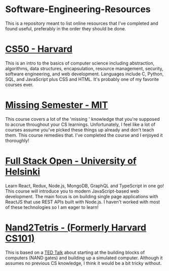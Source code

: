 # Software-Engineering-Resources
This is a repository meant to list online resources that I've completed and found useful, preferably in the order they should be done.

# [CS50 - Harvard](https://www.edx.org/course/cs50s-introduction-to-computer-science)
This is an intro to the basics of computer science including abstraction, algorithms, data structures, encapsulation, resource management, security, software engineering, and web development. Languages include C, Python, SQL, and JavaScript plus CSS and HTML. It's probably one of my favorite courses ever. 

# [Missing Semester - MIT](https://missing.csail.mit.edu/)
This course covers a lot of the 'missing ' knowledge that you're supposed to accrue throughout your CS learnings. Unfortunately, I feel like a lot of courses assume you've picked these things up already and don't teach them. This course remedies that. I've completed the course and I enjoyed it thoroughly!

# [Full Stack Open - University of Helsinki](https://fullstackopen.com/en)
Learn React, Redux, Node.js, MongoDB, GraphQL and TypeScript in one go! This course will introduce you to modern JavaScript-based web development. The main focus is on building single page applications with ReactJS that use REST APIs built with Node.js. I haven't worked with most of these technologies so I am eager to learn!

# [Nand2Tetris - (Formerly Harvard CS101)](https://www.coursera.org/learn/build-a-computer)
This is based on a [TED Talk](https://www.ted.com/talks/shimon_schocken_the_self_organizing_computer_course) about starting at the building blocks of computers (NAND gates) and building up a simulated computer. Although it assumes no previous CS knowledge, I think it would be a bit tricky without. 
